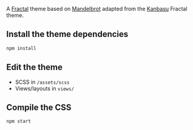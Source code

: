 A [Fractal](http://fractal.build/) theme based on [Mandelbrot](https://github.com/frctl/mandelbrot) adapted from the [Kanbasu](https://github.com/liip/kanbasu) Fractal theme.

## Install the theme dependencies

```bash
npm install
```

## Edit the theme

- SCSS in `/assets/scss`
- Views/layouts in `views/`

## Compile the CSS

```bash
npm start
```
